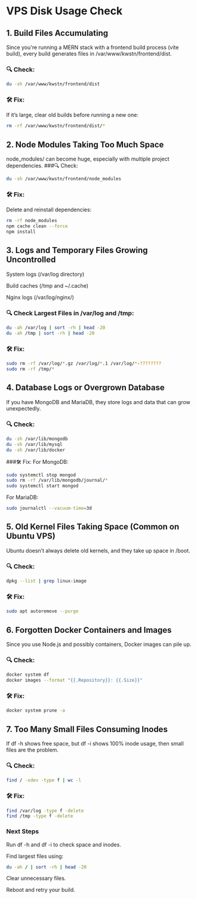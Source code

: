 # VPS Disk Usage Check
## 1. Build Files Accumulating
Since you're running a MERN stack with a frontend build process (vite build), every build generates files in /var/www/kwstn/frontend/dist.
### 🔍 Check:
```bash
du -sh /var/www/kwstn/frontend/dist
```
### 🛠️ Fix:
If it’s large, clear old builds before running a new one:
```bash
rm -rf /var/www/kwstn/frontend/dist/*
```
## 2. Node Modules Taking Too Much Space
node_modules/ can become huge, especially with multiple project dependencies.
###🔍 Check:
```bash
du -sh /var/www/kwstn/frontend/node_modules
```
### 🛠️ Fix:
Delete and reinstall dependencies:
```bash
rm -rf node_modules
npm cache clean --force
npm install
```
## 3. Logs and Temporary Files Growing Uncontrolled
System logs (/var/log directory)


Build caches (/tmp and ~/.cache)


Nginx logs (/var/log/nginx/)

### 🔍 Check Largest Files in /var/log and /tmp:
```bash
du -ah /var/log | sort -rh | head -20
du -ah /tmp | sort -rh | head -20
```
### 🛠️ Fix:
```bash
sudo rm -rf /var/log/*.gz /var/log/*.1 /var/log/*-????????
sudo rm -rf /tmp/*
```
## 4. Database Logs or Overgrown Database
If you have MongoDB and MariaDB, they store logs and data that can grow unexpectedly.
### 🔍 Check:
```bash
du -sh /var/lib/mongodb
du -sh /var/lib/mysql
du -sh /var/lib/docker
```
###🛠️ Fix:
For MongoDB:
```bash
sudo systemctl stop mongod
sudo rm -rf /var/lib/mongodb/journal/*
sudo systemctl start mongod
```
For MariaDB:
```bash
sudo journalctl --vacuum-time=3d
```
## 5. Old Kernel Files Taking Space (Common on Ubuntu VPS)
Ubuntu doesn’t always delete old kernels, and they take up space in /boot.
### 🔍 Check:
```bash
dpkg --list | grep linux-image
```
### 🛠️ Fix:
```bash
sudo apt autoremove --purge
```
## 6. Forgotten Docker Containers and Images
Since you use Node.js and possibly containers, Docker images can pile up.
### 🔍 Check:
```bash
docker system df
docker images --format "{{.Repository}}: {{.Size}}"
```
### 🛠️ Fix:
```bash
docker system prune -a
```
## 7. Too Many Small Files Consuming Inodes
If df -h shows free space, but df -i shows 100% inode usage, then small files are the problem.
### 🔍 Check:
```bash
find / -xdev -type f | wc -l
```
### 🛠️ Fix:
```bash
find /var/log -type f -delete
find /tmp -type f -delete
```
### Next Steps
Run df -h and df -i to check space and inodes.


Find largest files using:
```bash
du -ah / | sort -rh | head -20
```
Clear unnecessary files.


Reboot and retry your build.
